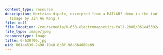 ```yaml
---
content_type: resource
description: Hertzian dipole, excerpted from a MATLAB? demo in the tools section.
  (Image by Jin Au Kong.)
file: null
file_location: /coursemedia/6-630-electromagnetics-fall-2006/061a4530249819a88c8f98a364089e69_6-630f06.jpg
file_type: image/jpeg
resourcetype: Image
title: 6-630f06.jpg
uid: 061a4530-2498-19a8-8c8f-98a364089e69
---
```


